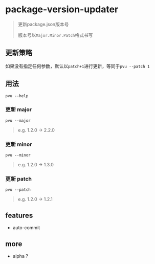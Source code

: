 # package-version-updater

> 更新package.json版本号
>
> 版本号以`Major.Minor.Patch`格式书写

## 更新策略

如果没有指定任何参数，默认以`patch+1`进行更新，等同于`pvu --patch 1`

## 用法

``` shell
pvu --help
```

### 更新 major

```
pvu --major
```

> e.g. 1.2.0 -> 2.2.0

### 更新 minor

```
pvu --minor
```

> e.g. 1.2.0 -> 1.3.0

### 更新 patch

```
pvu --patch
```

> e.g. 1.2.0 -> 1.2.1

## features

- auto-commit

## more

- alpha ? 
